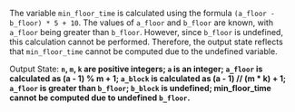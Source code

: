 The variable `min_floor_time` is calculated using the formula `(a_floor - b_floor) * 5 + 10`. The values of `a_floor` and `b_floor` are known, with `a_floor` being greater than `b_floor`. However, since `b_floor` is undefined, this calculation cannot be performed. Therefore, the output state reflects that `min_floor_time` cannot be computed due to the undefined variable.

Output State: **`n`, `m`, `k` are positive integers; `a` is an integer; `a_floor` is calculated as (a - 1) % m + 1; `a_block` is calculated as (a - 1) // (m * k) + 1; `a_floor` is greater than `b_floor`; `b_block` is undefined; min_floor_time cannot be computed due to undefined `b_floor`.**